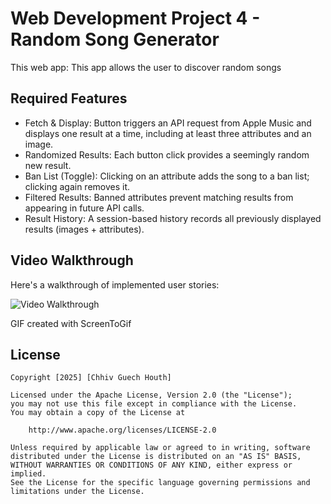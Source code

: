 # Web Development Project 4 - Random Song Generator

This web app: This app allows the user to discover random songs 

## Required Features
- Fetch & Display: Button triggers an API request from Apple Music and displays one result at a time, including at least three attributes and an image.
- Randomized Results: Each button click provides a seemingly random new result.
- Ban List (Toggle): Clicking on an attribute adds the song to a ban list; clicking again removes it.
- Filtered Results: Banned attributes prevent matching results from appearing in future API calls.
- Result History: A session-based history records all previously displayed results (images + attributes).
## Video Walkthrough

Here's a walkthrough of implemented user stories:

<img src='https://i.imgur.com/p36ArZK.gif' title='Video Walkthrough' width='' alt='Video Walkthrough' />

<!-- Replace this with whatever GIF tool you used! -->
GIF created with ScreenToGif 
<!-- Recommended tools:
[Kap](https://getkap.co/) for macOS
[ScreenToGif](https://www.screentogif.com/) for Windows
[peek](https://github.com/phw/peek) for Linux. -->


## License

    Copyright [2025] [Chhiv Guech Houth]

    Licensed under the Apache License, Version 2.0 (the "License");
    you may not use this file except in compliance with the License.
    You may obtain a copy of the License at

        http://www.apache.org/licenses/LICENSE-2.0

    Unless required by applicable law or agreed to in writing, software
    distributed under the License is distributed on an "AS IS" BASIS,
    WITHOUT WARRANTIES OR CONDITIONS OF ANY KIND, either express or implied.
    See the License for the specific language governing permissions and
    limitations under the License.
